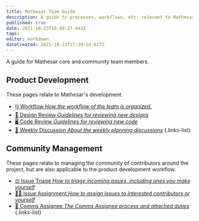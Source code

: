 ```yaml
---
title: Mathesar Team Guide
description: A guide to processes, workflows, etc. relevant to Mathesar team members
published: true
date: 2021-10-23T18:48:27.643Z
tags: 
editor: markdown
dateCreated: 2021-10-23T17:39:14.627Z
---
```


A guide for Mathesar core and community team members.

## Product Development

These pages relate to Mathesar's development.

- [:chains: Workflow *How the workflow of the team is organized*.](/team/workflow)
- [:art: Design Review *Guidelines for reviewing new designs*](/design/process/review-guidelines)
- [:desktop_computer: Code Review *Guidelines for reviewing new code*](/engineering/code-review)
- [:speech_balloon: Weekly Discussion *About the weekly planning discussions*]()
{.links-list}

## Community Management

These pages relate to managing the community of contributors around the project, but are also applicable to the product development workflow.

- [:balance_scale: Issue Triage *How to triage incoming issues, including ones you make yourself*](/engineering/issue-triage)
- [:man_in_tuxedo: Issue Assignment *How to assign issues to interested contributors or yourself*](/team/issue-assignment)
- [:microphone: Comms Assignee *The Comms Assignee process and attached duties*]()
{.links-list}
